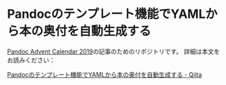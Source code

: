 # Pandocのテンプレート機能でYAMLから本の奥付を自動生成する

[Pandoc Advent Calendar 2019](https://adventar.org/calendars/4338)の記事のためのリポジトリです。
詳細は本文をお読みください：

[Pandocのテンプレート機能でYAMLから本の奥付を自動生成する - Qiita](https://qiita.com/sky_y/items/47da01623f50380c2023)
